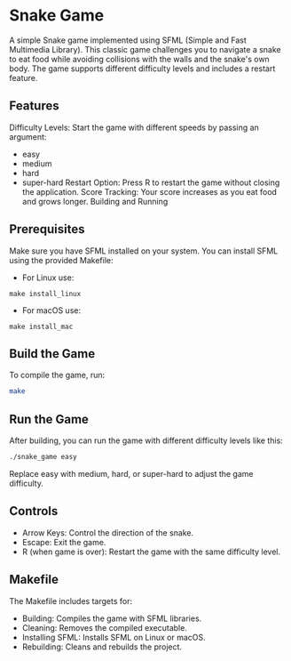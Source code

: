 # Snake Game
A simple Snake game implemented using SFML (Simple and Fast Multimedia Library). This classic game challenges you to navigate a snake to eat food while avoiding collisions with the walls and the snake's own body. The game supports different difficulty levels and includes a restart feature.

## Features
Difficulty Levels: Start the game with different speeds by passing an argument:
- easy
- medium
- hard
- super-hard
Restart Option: Press R to restart the game without closing the application.
Score Tracking: Your score increases as you eat food and grows longer.
Building and Running
## Prerequisites
Make sure you have SFML installed on your system. You can install SFML using the provided Makefile:

- For Linux use: 
```
make install_linux
```
- For macOS use: 
```
make install_mac
```
## Build the Game
To compile the game, run:
```bash
make
```
## Run the Game
After building, you can run the game with different difficulty levels like this:

```bash
./snake_game easy
```
Replace easy with medium, hard, or super-hard to adjust the game difficulty.

## Controls
- Arrow Keys: Control the direction of the snake.
- Escape: Exit the game.
- R (when game is over): Restart the game with the same difficulty level.

## Makefile
The Makefile includes targets for:

- Building: Compiles the game with SFML libraries.
- Cleaning: Removes the compiled executable.
- Installing SFML: Installs SFML on Linux or macOS.
- Rebuilding: Cleans and rebuilds the project.
